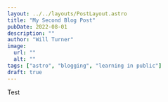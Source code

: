 ```yaml
---
layout: ../../layouts/PostLayout.astro
title: "My Second Blog Post"
pubDate: 2022-08-01
description: ""
author: "Will Turner"
image:
  url: ""
  alt: ""
tags: ["astro", "blogging", "learning in public"]
draft: true
---
```


Test
